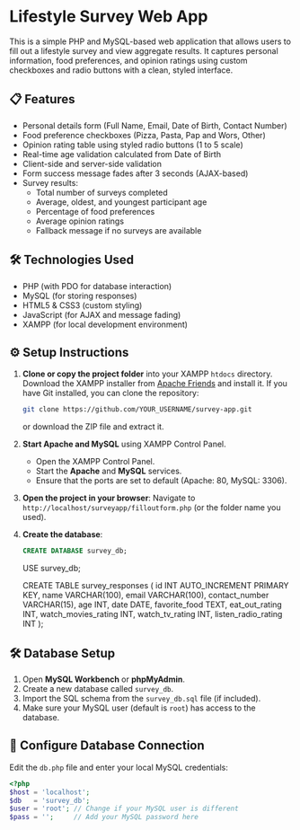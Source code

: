 # Lifestyle Survey Web App

This is a simple PHP and MySQL-based web application that allows users to fill out a lifestyle survey and view aggregate results. It captures personal information, food preferences, and opinion ratings using custom checkboxes and radio buttons with a clean, styled interface.

## 📋 Features

- Personal details form (Full Name, Email, Date of Birth, Contact Number)
- Food preference checkboxes (Pizza, Pasta, Pap and Wors, Other)
- Opinion rating table using styled radio buttons (1 to 5 scale)
- Real-time age validation calculated from Date of Birth
- Client-side and server-side validation
- Form success message fades after 3 seconds (AJAX-based)
- Survey results:
  - Total number of surveys completed
  - Average, oldest, and youngest participant age
  - Percentage of food preferences
  - Average opinion ratings
  - Fallback message if no surveys are available

## 🛠 Technologies Used

- PHP (with PDO for database interaction)
- MySQL (for storing responses)
- HTML5 & CSS3 (custom styling)
- JavaScript (for AJAX and message fading)
- XAMPP (for local development environment)

## ⚙️ Setup Instructions

1. **Clone or copy the project folder** into your XAMPP `htdocs` directory.
  Download the XAMPP installer from [Apache Friends](https://www.apachefriends.org/index.html) and install it.
    If you have Git installed, you can clone the repository:
    ```bash
    git clone https://github.com/YOUR_USERNAME/survey-app.git
    ```
    or download the ZIP file and extract it.

2. **Start Apache and MySQL** using XAMPP Control Panel.
    - Open the XAMPP Control Panel.
    - Start the **Apache** and **MySQL** services.
    - Ensure that the ports are set to default (Apache: 80, MySQL: 3306).
3. **Open the project in your browser**:
   Navigate to `http://localhost/surveyapp/filloutform.php` (or the folder name you used).

4. **Create the database**:

   ```sql
   CREATE DATABASE survey_db;
   ```

   USE survey_db;

   CREATE TABLE survey_responses (
     id INT AUTO_INCREMENT PRIMARY KEY,
     name VARCHAR(100),
     email VARCHAR(100),
     contact_number VARCHAR(15),
     age INT,
     date DATE,
     favorite_food TEXT,
     eat_out_rating INT,
     watch_movies_rating INT,
     watch_tv_rating INT,
     listen_radio_rating INT
   );
## 🛠️ Database Setup

1. Open **MySQL Workbench** or **phpMyAdmin**.
2. Create a new database called `survey_db`.
3. Import the SQL schema from the `survey_db.sql` file (if included).
4. Make sure your MySQL user (default is `root`) has access to the database.

## 🔑 Configure Database Connection

Edit the `db.php` file and enter your local MySQL credentials:

```php
<?php
$host = 'localhost';
$db   = 'survey_db';
$user = 'root'; // Change if your MySQL user is different
$pass = '';     // Add your MySQL password here
